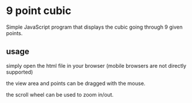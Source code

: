 # 9 point cubic

Simple JavaScript program that displays the cubic going through 9 given points.

## usage
 simply open the html file in your browser (mobile browsers are not directly supported)
 
 the view area and points can be dragged with the mouse.
 
 the scroll wheel can be used to zoom in/out.

 
